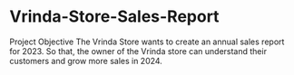 # Vrinda-Store-Sales-Report
Project Objective
The Vrinda Store wants to create an annual sales report for 2023. So that, the owner of the Vrinda store can understand their customers and grow more sales in 2024.
